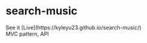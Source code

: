 # search-music
<p>
  See it [Live](https://kyleyu23.github.io/search-music/)
  <br> MVC pattern, API  
</p>
